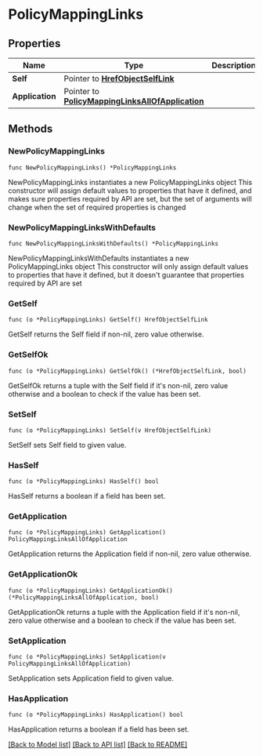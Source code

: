 # PolicyMappingLinks

## Properties

Name | Type | Description | Notes
------------ | ------------- | ------------- | -------------
**Self** | Pointer to [**HrefObjectSelfLink**](HrefObjectSelfLink.md) |  | [optional] 
**Application** | Pointer to [**PolicyMappingLinksAllOfApplication**](PolicyMappingLinksAllOfApplication.md) |  | [optional] 

## Methods

### NewPolicyMappingLinks

`func NewPolicyMappingLinks() *PolicyMappingLinks`

NewPolicyMappingLinks instantiates a new PolicyMappingLinks object
This constructor will assign default values to properties that have it defined,
and makes sure properties required by API are set, but the set of arguments
will change when the set of required properties is changed

### NewPolicyMappingLinksWithDefaults

`func NewPolicyMappingLinksWithDefaults() *PolicyMappingLinks`

NewPolicyMappingLinksWithDefaults instantiates a new PolicyMappingLinks object
This constructor will only assign default values to properties that have it defined,
but it doesn't guarantee that properties required by API are set

### GetSelf

`func (o *PolicyMappingLinks) GetSelf() HrefObjectSelfLink`

GetSelf returns the Self field if non-nil, zero value otherwise.

### GetSelfOk

`func (o *PolicyMappingLinks) GetSelfOk() (*HrefObjectSelfLink, bool)`

GetSelfOk returns a tuple with the Self field if it's non-nil, zero value otherwise
and a boolean to check if the value has been set.

### SetSelf

`func (o *PolicyMappingLinks) SetSelf(v HrefObjectSelfLink)`

SetSelf sets Self field to given value.

### HasSelf

`func (o *PolicyMappingLinks) HasSelf() bool`

HasSelf returns a boolean if a field has been set.

### GetApplication

`func (o *PolicyMappingLinks) GetApplication() PolicyMappingLinksAllOfApplication`

GetApplication returns the Application field if non-nil, zero value otherwise.

### GetApplicationOk

`func (o *PolicyMappingLinks) GetApplicationOk() (*PolicyMappingLinksAllOfApplication, bool)`

GetApplicationOk returns a tuple with the Application field if it's non-nil, zero value otherwise
and a boolean to check if the value has been set.

### SetApplication

`func (o *PolicyMappingLinks) SetApplication(v PolicyMappingLinksAllOfApplication)`

SetApplication sets Application field to given value.

### HasApplication

`func (o *PolicyMappingLinks) HasApplication() bool`

HasApplication returns a boolean if a field has been set.


[[Back to Model list]](../README.md#documentation-for-models) [[Back to API list]](../README.md#documentation-for-api-endpoints) [[Back to README]](../README.md)


